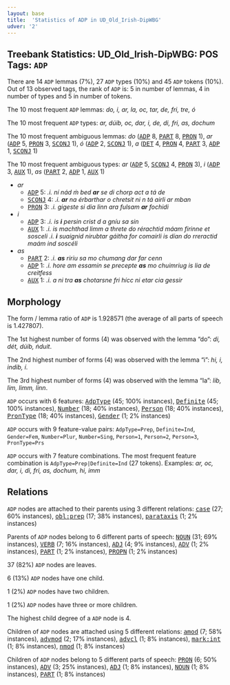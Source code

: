```yaml
---
layout: base
title:  'Statistics of ADP in UD_Old_Irish-DipWBG'
udver: '2'
---
```


## Treebank Statistics: UD_Old_Irish-DipWBG: POS Tags: `ADP`

There are 14 `ADP` lemmas (7%), 27 `ADP` types (10%) and 45 `ADP` tokens (10%).
Out of 13 observed tags, the rank of `ADP` is: 5 in number of lemmas, 4 in number of types and 5 in number of tokens.

The 10 most frequent `ADP` lemmas: <em>do, i, ar, la, oc, tar, de, fri, tre, ó</em>

The 10 most frequent `ADP` types:  <em>ar, dúib, oc, dar, i, de, di, fri, as, dochum</em>

The 10 most frequent ambiguous lemmas: <em>do</em> (<tt><a href="sga_dipwbg-pos-ADP.html">ADP</a></tt> 8, <tt><a href="sga_dipwbg-pos-PART.html">PART</a></tt> 8, <tt><a href="sga_dipwbg-pos-PRON.html">PRON</a></tt> 1), <em>ar</em> (<tt><a href="sga_dipwbg-pos-ADP.html">ADP</a></tt> 5, <tt><a href="sga_dipwbg-pos-PRON.html">PRON</a></tt> 3, <tt><a href="sga_dipwbg-pos-SCONJ.html">SCONJ</a></tt> 1), <em>ó</em> (<tt><a href="sga_dipwbg-pos-ADP.html">ADP</a></tt> 2, <tt><a href="sga_dipwbg-pos-SCONJ.html">SCONJ</a></tt> 1), <em>a</em> (<tt><a href="sga_dipwbg-pos-DET.html">DET</a></tt> 4, <tt><a href="sga_dipwbg-pos-PRON.html">PRON</a></tt> 4, <tt><a href="sga_dipwbg-pos-PART.html">PART</a></tt> 3, <tt><a href="sga_dipwbg-pos-ADP.html">ADP</a></tt> 1, <tt><a href="sga_dipwbg-pos-SCONJ.html">SCONJ</a></tt> 1)

The 10 most frequent ambiguous types:  <em>ar</em> (<tt><a href="sga_dipwbg-pos-ADP.html">ADP</a></tt> 5, <tt><a href="sga_dipwbg-pos-SCONJ.html">SCONJ</a></tt> 4, <tt><a href="sga_dipwbg-pos-PRON.html">PRON</a></tt> 3), <em>i</em> (<tt><a href="sga_dipwbg-pos-ADP.html">ADP</a></tt> 3, <tt><a href="sga_dipwbg-pos-AUX.html">AUX</a></tt> 1), <em>as</em> (<tt><a href="sga_dipwbg-pos-PART.html">PART</a></tt> 2, <tt><a href="sga_dipwbg-pos-ADP.html">ADP</a></tt> 1, <tt><a href="sga_dipwbg-pos-AUX.html">AUX</a></tt> 1)


* <em>ar</em>
  * <tt><a href="sga_dipwbg-pos-ADP.html">ADP</a></tt> 5: <em>.i. ní nád ṁ bed <b>ar</b> se di chorp act a tá de</em>
  * <tt><a href="sga_dipwbg-pos-SCONJ.html">SCONJ</a></tt> 4: <em>.i. <b>ar</b> na érbarthar o chretsit ni n tá airli ar mban</em>
  * <tt><a href="sga_dipwbg-pos-PRON.html">PRON</a></tt> 3: <em>.i. gigeste si dia linn ara fulsam <b>ar</b> fochidi</em>
* <em>i</em>
  * <tt><a href="sga_dipwbg-pos-ADP.html">ADP</a></tt> 3: <em>.i. is <b>i</b> persin crist d a gníu sa sin</em>
  * <tt><a href="sga_dipwbg-pos-AUX.html">AUX</a></tt> 1: <em>.i. is machthad limm a threte do rérachtid máam firinne et sosceli .i. <b>i</b> suaignid nirubtar gáitha for comairli is dían do rreractid maám ind soscéli</em>
* <em>as</em>
  * <tt><a href="sga_dipwbg-pos-PART.html">PART</a></tt> 2: <em>.i. <b>as</b> ririu sa mo chumang dar far cenn</em>
  * <tt><a href="sga_dipwbg-pos-ADP.html">ADP</a></tt> 1: <em>.i. hore am essamin se precepte <b>as</b> mo chuimriug is lia de creitfess</em>
  * <tt><a href="sga_dipwbg-pos-AUX.html">AUX</a></tt> 1: <em>.i. a ni tra <b>as</b> chotarsne fri hícc ni etar cia gessir</em>

## Morphology

The form / lemma ratio of `ADP` is 1.928571 (the average of all parts of speech is 1.427807).

The 1st highest number of forms (4) was observed with the lemma “do”: <em>di, dét, dúib, ṅduit</em>.

The 2nd highest number of forms (4) was observed with the lemma “i”: <em>hi, i, indib, í</em>.

The 3rd highest number of forms (4) was observed with the lemma “la”: <em>lib, lim, limm, linn</em>.

`ADP` occurs with 6 features: <tt><a href="sga_dipwbg-feat-AdpType.html">AdpType</a></tt> (45; 100% instances), <tt><a href="sga_dipwbg-feat-Definite.html">Definite</a></tt> (45; 100% instances), <tt><a href="sga_dipwbg-feat-Number.html">Number</a></tt> (18; 40% instances), <tt><a href="sga_dipwbg-feat-Person.html">Person</a></tt> (18; 40% instances), <tt><a href="sga_dipwbg-feat-PronType.html">PronType</a></tt> (18; 40% instances), <tt><a href="sga_dipwbg-feat-Gender.html">Gender</a></tt> (1; 2% instances)

`ADP` occurs with 9 feature-value pairs: `AdpType=Prep`, `Definite=Ind`, `Gender=Fem`, `Number=Plur`, `Number=Sing`, `Person=1`, `Person=2`, `Person=3`, `PronType=Prs`

`ADP` occurs with 7 feature combinations.
The most frequent feature combination is `AdpType=Prep|Definite=Ind` (27 tokens).
Examples: <em>ar, oc, dar, i, di, fri, as, dochum, hi, imm</em>


## Relations

`ADP` nodes are attached to their parents using 3 different relations: <tt><a href="sga_dipwbg-dep-case.html">case</a></tt> (27; 60% instances), <tt><a href="sga_dipwbg-dep-obl-prep.html">obl:prep</a></tt> (17; 38% instances), <tt><a href="sga_dipwbg-dep-parataxis.html">parataxis</a></tt> (1; 2% instances)

Parents of `ADP` nodes belong to 6 different parts of speech: <tt><a href="sga_dipwbg-pos-NOUN.html">NOUN</a></tt> (31; 69% instances), <tt><a href="sga_dipwbg-pos-VERB.html">VERB</a></tt> (7; 16% instances), <tt><a href="sga_dipwbg-pos-ADJ.html">ADJ</a></tt> (4; 9% instances), <tt><a href="sga_dipwbg-pos-ADV.html">ADV</a></tt> (1; 2% instances), <tt><a href="sga_dipwbg-pos-PART.html">PART</a></tt> (1; 2% instances), <tt><a href="sga_dipwbg-pos-PROPN.html">PROPN</a></tt> (1; 2% instances)

37 (82%) `ADP` nodes are leaves.

6 (13%) `ADP` nodes have one child.

1 (2%) `ADP` nodes have two children.

1 (2%) `ADP` nodes have three or more children.

The highest child degree of a `ADP` node is 4.

Children of `ADP` nodes are attached using 5 different relations: <tt><a href="sga_dipwbg-dep-amod.html">amod</a></tt> (7; 58% instances), <tt><a href="sga_dipwbg-dep-advmod.html">advmod</a></tt> (2; 17% instances), <tt><a href="sga_dipwbg-dep-advcl.html">advcl</a></tt> (1; 8% instances), <tt><a href="sga_dipwbg-dep-mark-int.html">mark:int</a></tt> (1; 8% instances), <tt><a href="sga_dipwbg-dep-nmod.html">nmod</a></tt> (1; 8% instances)

Children of `ADP` nodes belong to 5 different parts of speech: <tt><a href="sga_dipwbg-pos-PRON.html">PRON</a></tt> (6; 50% instances), <tt><a href="sga_dipwbg-pos-ADV.html">ADV</a></tt> (3; 25% instances), <tt><a href="sga_dipwbg-pos-ADJ.html">ADJ</a></tt> (1; 8% instances), <tt><a href="sga_dipwbg-pos-NOUN.html">NOUN</a></tt> (1; 8% instances), <tt><a href="sga_dipwbg-pos-PART.html">PART</a></tt> (1; 8% instances)

